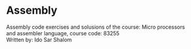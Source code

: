 # Assembly 
Assembly code exercises and solusions of the course: Micro processors and assembler language, course code: 83255 <br />
Written by: Ido Sar Shalom <br />
